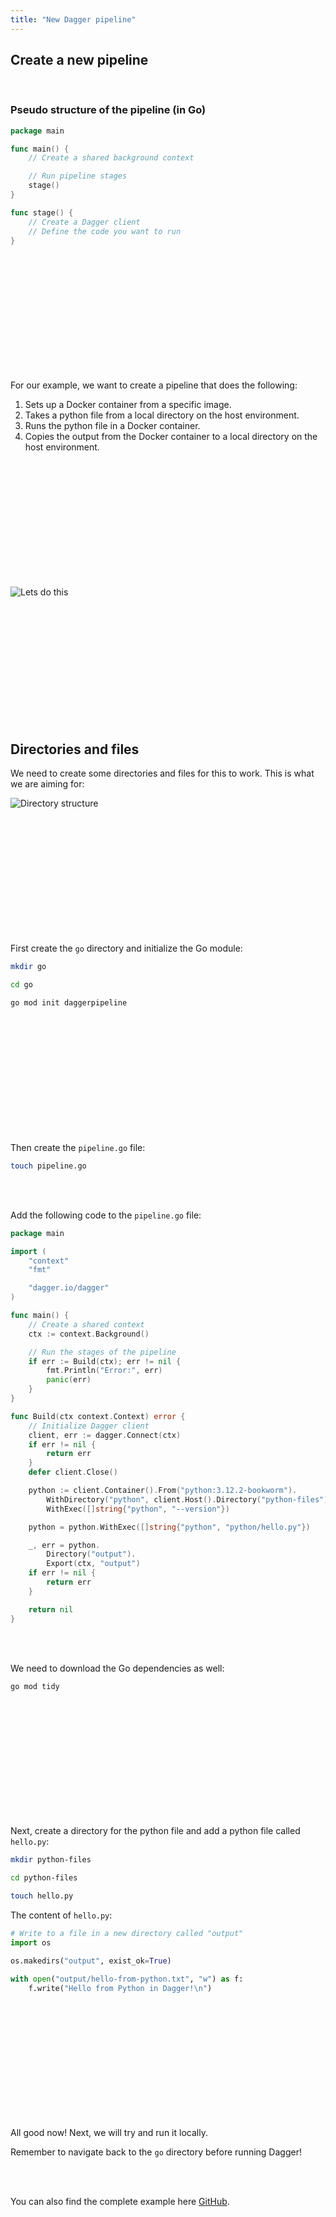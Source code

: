 ```yaml
---
title: "New Dagger pipeline"
---
```


## Create a new pipeline

</br>

### Pseudo structure of the pipeline (in Go)

```go
package main

func main() {
    // Create a shared background context

    // Run pipeline stages
    stage()
}

func stage() {
    // Create a Dagger client
    // Define the code you want to run
}
```

</br>
</br>
</br>
</br>
</br>
</br>
</br>
</br>
</br>
</br>
</br>

For our example, we want to create a pipeline that does the following:

1. Sets up a Docker container from a specific image.
2. Takes a python file from a local directory on the host environment.
3. Runs the python file in a Docker container.
4. Copies the output from the Docker container to a local directory on the host environment.

</br>
</br>
</br>
</br>
</br>
</br>
</br>
</br>
</br>
</br>
</br>

![Lets do this](https://media1.tenor.com/m/U902tn7xZ_wAAAAC/adventure-time-jake.gif)

</br>
</br>
</br>
</br>
</br>
</br>
</br>
</br>
</br>
</br>
</br>

## Directories and files

We need to create some directories and files for this to work. This is what we are aiming for:

![Directory structure](../../images/dagger-files.png)

</br>
</br>
</br>
</br>
</br>
</br>
</br>
</br>
</br>
</br>
</br>

First create the `go` directory and initialize the Go module:

```bash
mkdir go

cd go

go mod init daggerpipeline
```

</br>
</br>
</br>
</br>
</br>
</br>
</br>
</br>
</br>
</br>
</br>

Then create the `pipeline.go` file:

```bash
touch pipeline.go
```

</br>
</br>

Add the following code to the `pipeline.go` file:

```go
package main

import (
	"context"
	"fmt"

	"dagger.io/dagger"
)

func main() {
	// Create a shared context
	ctx := context.Background()

	// Run the stages of the pipeline
	if err := Build(ctx); err != nil {
		fmt.Println("Error:", err)
		panic(err)
	}
}

func Build(ctx context.Context) error {
	// Initialize Dagger client
	client, err := dagger.Connect(ctx)
	if err != nil {
		return err
	}
	defer client.Close()

	python := client.Container().From("python:3.12.2-bookworm").
		WithDirectory("python", client.Host().Directory("python-files")).
		WithExec([]string{"python", "--version"})

	python = python.WithExec([]string{"python", "python/hello.py"})

	_, err = python.
		Directory("output").
		Export(ctx, "output")
	if err != nil {
		return err
	}

	return nil
}
```

</br>
</br>

We need to download the Go dependencies as well:

```bash
go mod tidy
```

</br>
</br>
</br>
</br>
</br>
</br>
</br>
</br>
</br>
</br>
</br>

Next, create a directory for the python file and add a python file called `hello.py`:

```bash
mkdir python-files

cd python-files

touch hello.py
```

The content of `hello.py`:

```python
# Write to a file in a new directory called "output"
import os

os.makedirs("output", exist_ok=True)

with open("output/hello-from-python.txt", "w") as f:
    f.write("Hello from Python in Dagger!\n")
```

</br>
</br>
</br>
</br>
</br>
</br>
</br>
</br>
</br>
</br>
</br>

All good now! Next, we will try and run it locally.

Remember to navigate back to the `go` directory before running Dagger!

</br>
</br>

You can also find the complete example here [GitHub](https://github.com/lasselundstenjensen/dagger-in-practice/tree/main/go).

</br>
</br>
